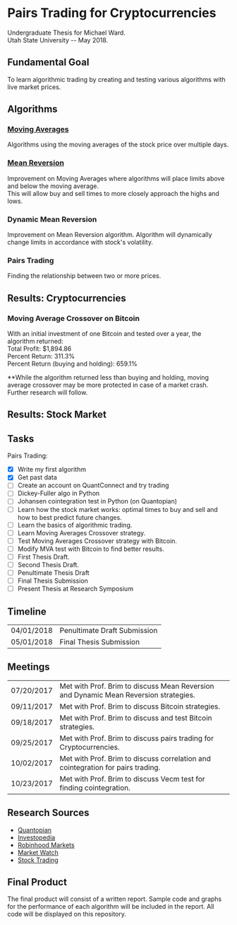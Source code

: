 # Pairs Trading for Cryptocurrencies
Undergraduate Thesis for Michael Ward.  
Utah State University -- May 2018.
## Fundamental Goal
To learn algorithmic trading by creating and testing various algorithms with live market prices.

## Algorithms
### <a href="/Moving Averages/">Moving Averages</a>
Algorithms using the moving averages of the stock price over multiple days.

### <a href="/Mean Reversion/">Mean Reversion</a>
Improvement on Moving Averages where algorithms will place limits above and below the moving average.  
This will allow buy and sell times to more closely approach the highs and lows.

### Dynamic Mean Reversion
Improvement on Mean Reversion algorithm. Algorithm will dynamically change limits in accordance with stock's volatility.

### Pairs Trading
Finding the relationship between two or more prices.

## Results: Cryptocurrencies

### Moving Average Crossover on Bitcoin
With an initial investment of one Bitcoin and tested over a year, the algorithm returned:  
Total Profit:  $1,894.86  
Percent Return:  311.3%  
Percent Return (buying and holding):  659.1%  

\*\*While the algorithm returned less than buying and holding, moving average crossover may be more protected in case of a market crash. Further research will follow.

## Results: Stock Market

## Tasks
Pairs Trading:
- [x] Write my first algorithm
- [x] Get past data
- [ ] Create an account on QuantConnect and try trading
- [ ] Dickey-Fuller algo in Python  
- [ ] Johansen cointegration test in Python (on Quantopian)  
- [ ] Learn how the stock market works: optimal times to buy and sell and how to best predict future changes.
- [ ] Learn the basics of algorithmic trading.
- [ ] Learn Moving Averages Crossover strategy.
- [ ] Test Moving Averages Crossover strategy with Bitcoin.
- [ ] Modify MVA test with Bitcoin to find better results.
- [ ] First Thesis Draft.
- [ ] Second Thesis Draft.
- [ ] Penultimate Thesis Draft
- [ ] Final Thesis Submission
- [ ] Present Thesis at Research Symposium

## Timeline

<table>
  <tr>
    <td>04/01/2018</td>
    <td>Penultimate Draft Submission</td>
  </tr>
  <tr>
    <td>05/01/2018</td>
    <td>Final Thesis Submission</td>
  </tr>
</table>

## Meetings

<table>
  <tr>
    <td>07/20/2017</td>
    <td>Met with Prof. Brim to discuss Mean Reversion and Dynamic Mean Reversion strategies.</td>
  </tr>
  <tr>
    <td>09/11/2017</td>
    <td>Met with Prof. Brim to discuss Bitcoin strategies.</td>
  </tr>
  <tr>
    <td>09/18/2017</td>
    <td>Met with Prof. Brim to discuss and test Bitcoin strategies.</td>
  </tr>
  <tr>
    <td>09/25/2017</td>
    <td>Met with Prof. Brim to discuss pairs trading for Cryptocurrencies.</td>
  </tr>
  <tr>
    <td>10/02/2017</td>
    <td>Met with Prof. Brim to discuss correlation and cointegration for pairs trading.</td>
  </tr>
  <tr>
    <td>10/23/2017</td>
    <td>Met with Prof. Brim to discuss Vecm test for finding cointegration.</td>
  </tr>
</table>

## Research Sources
<ul>
<li><a href="https://quantopian.com">Quantopian</a></li>
<li><a href="http://investopedia.com">Investopedia</a></li>
<li><a href="https://robinhood.com">Robinhood Markets</a></li>
<li><a href="http://marketwatch.com">Market Watch</a></li>
<li><a href="http://stocktrading.com">Stock Trading</a></li>
</ul>

## Final Product
The final product will consist of a written report. Sample code and graphs for the performance of each algorithm will
be included in the report. All code will be displayed on this repository.
